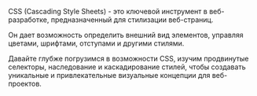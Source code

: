 CSS (Cascading Style Sheets) - это ключевой инструмент в веб-разработке, предназначенный для стилизации веб-страниц.

 Он дает возможность определить внешний вид элементов, управляя цветами, шрифтами, отступами и другими стилями.
 
  Давайте глубже погрузимся в возможности CSS, изучим продвинутые селекторы, наследование и каскадирование стилей, чтобы создавать уникальные и привлекательные визуальные концепции для веб-проектов.
